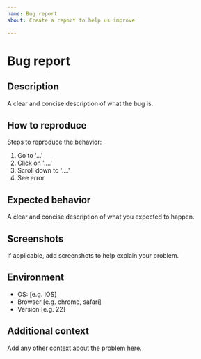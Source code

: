 ```yaml
---
name: Bug report
about: Create a report to help us improve

---
```


# Bug report

## Description

A clear and concise description of what the bug is.

## How to reproduce

Steps to reproduce the behavior:

1. Go to '...'
2. Click on '....'
3. Scroll down to '....'
4. See error

## Expected behavior

A clear and concise description of what you expected to happen.

## Screenshots

If applicable, add screenshots to help explain your problem.

## Environment

- OS: [e.g. iOS]
- Browser [e.g. chrome, safari]
- Version [e.g. 22]

## Additional context

Add any other context about the problem here.
